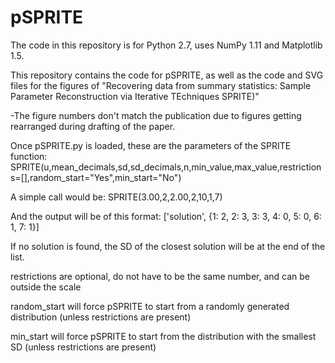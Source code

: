 # pSPRITE
The code in this repository is for Python 2.7, uses NumPy 1.11 and Matplotlib 1.5.

This repository contains the code for pSPRITE, as well as the code and SVG files for the figures of "Recovering data from summary statistics: Sample Parameter Reconstruction via Iterative TEchniques SPRITE)"

-The figure numbers don't match the publication due to figures getting rearranged during drafting of the paper.

Once pSPRITE.py is loaded, these are the parameters of the SPRITE function:
SPRITE(u,mean_decimals,sd,sd_decimals,n,min_value,max_value,restrictions=[],random_start="Yes",min_start="No")

A simple call would be:
SPRITE(3.00,2,2.00,2,10,1,7)

And the output will be of this format:
['solution', {1: 2, 2: 3, 3: 3, 4: 0, 5: 0, 6: 1, 7: 1}]

If no solution is found, the SD of the closest solution will be at the end of the list.

restrictions are optional, do not have to be the same number, and can be outside the scale

random_start will force pSPRITE to start from a randomly generated distribution (unless restrictions are present)

min_start will force pSPRITE to start from the distribution with the smallest SD (unless restrictions are present)

